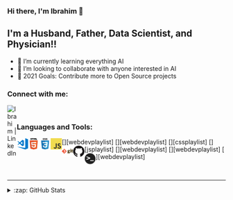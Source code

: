 ### Hi there, I'm Ibrahim 👋


## I'm a Husband, Father, Data Scientist, and Physician!!

- 🌱 I’m currently learning everything AI 
- 👯 I’m looking to collaborate with anyone interested in AI
- 🥅 2021 Goals: Contribute more to Open Source projects



### Connect with me:

[<img align="left" alt="Ibrahim | LinkedIn" width="22px" src="https://www.linkedin.com/in/iaanimashaun/" />][linkedin]

<br />

### Languages and Tools:

[<img align="left" alt="Visual Studio Code" width="26px" src="https://raw.githubusercontent.com/github/explore/80688e429a7d4ef2fca1e82350fe8e3517d3494d/topics/visual-studio-code/visual-studio-code.png" />][webdevplaylist]
[<img align="left" alt="HTML5" width="26px" src="https://raw.githubusercontent.com/github/explore/80688e429a7d4ef2fca1e82350fe8e3517d3494d/topics/html/html.png" />][webdevplaylist]
[<img align="left" alt="CSS3" width="26px" src="https://raw.githubusercontent.com/github/explore/80688e429a7d4ef2fca1e82350fe8e3517d3494d/topics/css/css.png" />][cssplaylist]
[<img align="left" alt="JavaScript" width="26px" src="https://raw.githubusercontent.com/github/explore/80688e429a7d4ef2fca1e82350fe8e3517d3494d/topics/javascript/javascript.png" />][jsplaylist]
[<img align="left" alt="Git" width="26px" src="https://raw.githubusercontent.com/github/explore/80688e429a7d4ef2fca1e82350fe8e3517d3494d/topics/git/git.png" />][webdevplaylist]
[<img align="left" alt="GitHub" width="26px" src="https://raw.githubusercontent.com/github/explore/78df643247d429f6cc873026c0622819ad797942/topics/github/github.png" />][webdevplaylist]
[<img align="left" alt="Terminal" width="26px" src="https://raw.githubusercontent.com/github/explore/80688e429a7d4ef2fca1e82350fe8e3517d3494d/topics/terminal/terminal.png" />][webdevplaylist]

<br />

---

<details>
  <summary>:zap: GitHub Stats</summary>

  <img align="left" alt="Ibrahim's GitHub Stats" src="https://github-readme-stats.codestackr.vercel.app/api?username=iaanimashaun&show_icons=true&hide_border=true" />

</details>


[twitter]: https://twitter.com/iaanimashaun
[instagram]: https://www.instagram.com/iaanimashaun/
[linkedin]: https://www.linkedin.com/in/iaanimashaun/


